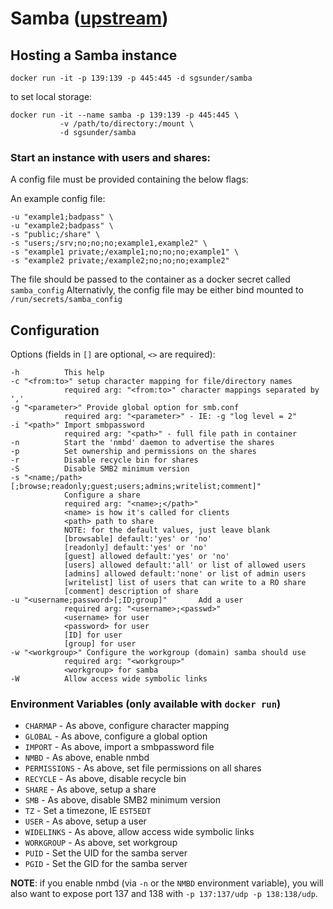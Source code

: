 # Samba ([upstream](https://github.com/dperson/samba))

## Hosting a Samba instance

```shell
docker run -it -p 139:139 -p 445:445 -d sgsunder/samba
```

to set local storage:

```shell
docker run -it --name samba -p 139:139 -p 445:445 \
           -v /path/to/directory:/mount \
           -d sgsunder/samba
```

### Start an instance with users and shares:

A config file must be provided containing the below flags:

An example config file:

    -u "example1;badpass" \
    -u "example2;badpass" \
    -s "public;/share" \
    -s "users;/srv;no;no;no;example1,example2" \
    -s "example1 private;/example1;no;no;no;example1" \
    -s "example2 private;/example2;no;no;no;example2"

The file should be passed to the container as a docker secret called `samba_config`
Alternativly, the config file may be either bind mounted to `/run/secrets/samba_config`

## Configuration
Options (fields in `[]` are optional, `<>` are required):

```
-h          This help
-c "<from:to>" setup character mapping for file/directory names
            required arg: "<from:to>" character mappings separated by ','
-g "<parameter>" Provide global option for smb.conf
            required arg: "<parameter>" - IE: -g "log level = 2"
-i "<path>" Import smbpassword
            required arg: "<path>" - full file path in container
-n          Start the 'nmbd' daemon to advertise the shares
-p          Set ownership and permissions on the shares
-r          Disable recycle bin for shares
-S          Disable SMB2 minimum version
-s "<name;/path>[;browse;readonly;guest;users;admins;writelist;comment]"
            Configure a share
            required arg: "<name>;</path>"
            <name> is how it's called for clients
            <path> path to share
            NOTE: for the default values, just leave blank
            [browsable] default:'yes' or 'no'
            [readonly] default:'yes' or 'no'
            [guest] allowed default:'yes' or 'no'
            [users] allowed default:'all' or list of allowed users
            [admins] allowed default:'none' or list of admin users
            [writelist] list of users that can write to a RO share
            [comment] description of share
-u "<username;password>[;ID;group]"       Add a user
            required arg: "<username>;<passwd>"
            <username> for user
            <password> for user
            [ID] for user
            [group] for user
-w "<workgroup>" Configure the workgroup (domain) samba should use
            required arg: "<workgroup>"
            <workgroup> for samba
-W          Allow access wide symbolic links
```


### Environment Variables (only available with `docker run`)

 * `CHARMAP` - As above, configure character mapping
 * `GLOBAL` - As above, configure a global option
 * `IMPORT` - As above, import a smbpassword file
 * `NMBD` - As above, enable nmbd
 * `PERMISSIONS` - As above, set file permissions on all shares
 * `RECYCLE` - As above, disable recycle bin
 * `SHARE` - As above, setup a share
 * `SMB` - As above, disable SMB2 minimum version
 * `TZ` - Set a timezone, IE `EST5EDT`
 * `USER` - As above, setup a user
 * `WIDELINKS` - As above, allow access wide symbolic links
 * `WORKGROUP` - As above, set workgroup
 * `PUID` - Set the UID for the samba server
 * `PGID` - Set the GID for the samba server

**NOTE**: if you enable nmbd (via `-n` or the `NMBD` environment variable), you
will also want to expose port 137 and 138 with `-p 137:137/udp -p 138:138/udp`.
